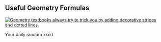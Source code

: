 ## Useful Geometry Formulas
[![Geometry textbooks always try to trick you by adding decorative stripes and dotted lines.](https://imgs.xkcd.com/comics/useful_geometry_formulas.png)](https://xkcd.com/2509/ "Geometry textbooks always try to trick you by adding decorative stripes and dotted lines.")

Your daily random xkcd
